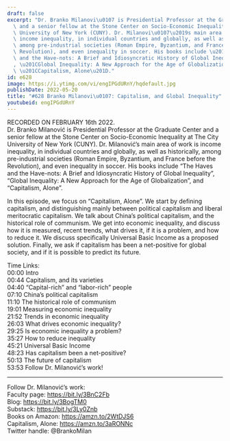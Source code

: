 ```yaml
---
draft: false
excerpt: "Dr. Branko Milanovi\u0107 is Presidential Professor at the Graduate Center\
  \ and a senior fellow at the Stone Center on Socio-Economic Inequality at The City\
  \ University of New York (CUNY). Dr. Milanovi\u0107\u2019s main area of work is\
  \ income inequality, in individual countries and globally, as well as historically,\
  \ among pre-industrial societies (Roman Empire, Byzantium, and France before the\
  \ Revolution), and even inequality in soccer. His books include \u201CThe Haves\
  \ and the Have-nots: A Brief and Idiosyncratic History of Global Inequality\u201D\
  , \u201CGlobal Inequality: A New Approach for the Age of Globalization\u201D, and\
  \ \u201CCapitalism, Alone\u201D."
id: e628
image: https://i.ytimg.com/vi/engIPGdURnY/hqdefault.jpg
publishDate: 2022-05-20
title: "#628 Branko Milanovi\u0107: Capitalism, and Global Inequality"
youtubeid: engIPGdURnY
---
```

RECORDED ON FEBRUARY 16th 2022.  
Dr. Branko Milanović is Presidential Professor at the Graduate Center and a senior fellow at the Stone Center on Socio-Economic Inequality at The City University of New York (CUNY). Dr. Milanović’s main area of work is income inequality, in individual countries and globally, as well as historically, among pre-industrial societies (Roman Empire, Byzantium, and France before the Revolution), and even inequality in soccer. His books include “The Haves and the Have-nots: A Brief and Idiosyncratic History of Global Inequality”, “Global Inequality: A New Approach for the Age of Globalization”, and “Capitalism, Alone”.

In this episode, we focus on “Capitalism, Alone”. We start by defining capitalism, and distinguishing mainly between political capitalism and liberal meritocratic capitalism. We talk about China’s political capitalism, and the historical role of communism. We get into economic inequality, and discuss how it is measured, recent trends, what drives it, if it is a problem, and how to reduce it. We discuss specifically Universal Basic Income as a proposed solution. Finally, we ask if capitalism has been a net-positive for global society, and if it is possible to predict its future.

Time Links:  
00:00  Intro  
00:44  Capitalism, and its varieties  
04:40  “Capital-rich” and “labor-rich” people  
07:10  China’s political capitalism  
11:10  The historical role of communism  
19:01  Measuring economic inequality  
21:52  Trends in economic inequality  
26:03  What drives economic inequality?  
29:25  Is economic inequality a problem?  
35:27  How to reduce inequality  
45:21  Universal Basic Income  
48:23  Has capitalism been a net-positive?  
50:13  The future of capitalism  
53:53  Follow Dr. Milanović’s work!

---

Follow Dr. Milanović’s work:  
Faculty page: https://bit.ly/3BnC2Fb  
Blog: https://bit.ly/3BogTM0  
Substack: https://bit.ly/3Ly0Znb  
Books on Amazon: https://amzn.to/2WtDJS6  
Capitalism, Alone: https://amzn.to/3aRONNc  
Twitter handle: @BrankoMilan
